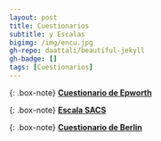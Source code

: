 ```yaml
---
layout: post
title: Cuestionarios
subtitle: y Escalas  
bigimg: /img/encu.jpg
gh-repo: daattali/beautiful-jekyll
gh-badge: []
tags: [Cuestionarios]
---
```




{: .box-note}
[**Cuestionario de Epworth**](https://form.jotform.co/80726132983864)


{: .box-note}
[**Escala SACS**]()


{: .box-note}
[**Cuestionario de Berlin**](https://form.jotform.co/80727821983870)


